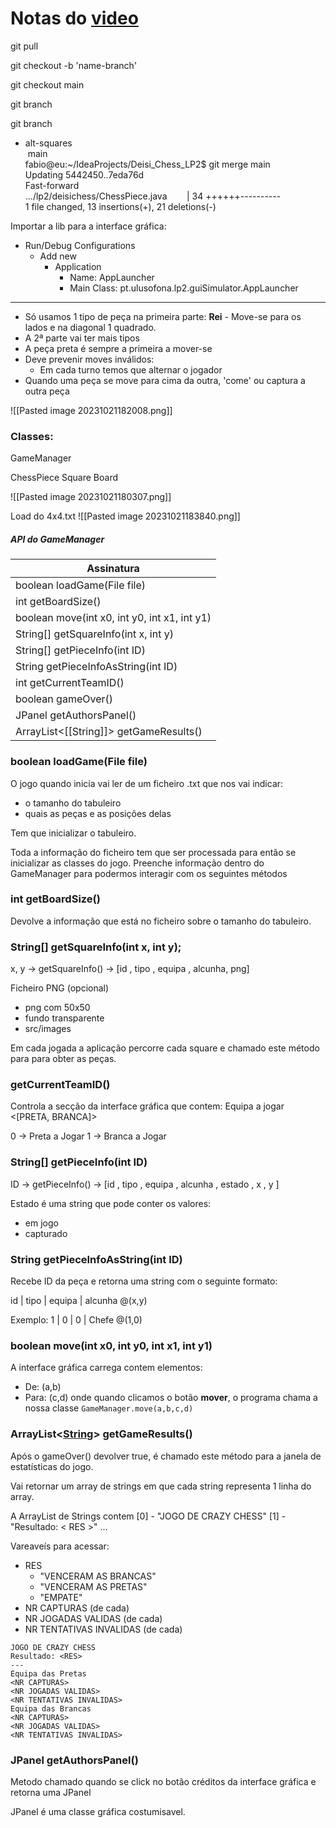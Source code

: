 # Notas do [video](https://www.youtube.com/watch?v=EMKTKl4lZXI)

git pull

git checkout -b 'name-branch'

git checkout main 

git branch

git branch  
* alt-squares  
 main  
fabio@eu:~/IdeaProjects/Deisi_Chess_LP2$ git merge main  
Updating 5442450..7eda76d  
Fast-forward  
.../lp2/deisichess/ChessPiece.java        | 34 ++++++----------  
1 file changed, 13 insertions(+), 21 deletions(-)


Importar a lib para a interface gráfica:
- Run/Debug Configurations 
	- Add new 
		- Application
			- Name: AppLauncher
			- Main Class: pt.ulusofona.lp2.guiSimulator.AppLauncher

------

- Só usamos 1 tipo de peça na primeira parte: **Rei** - Move-se para os lados e na diagonal 1 quadrado.
- A 2ª parte vai ter mais tipos 
- A peça preta é sempre a primeira a mover-se
- Deve prevenir moves inválidos:
	- Em cada turno temos que alternar o jogador
- Quando uma peça se move para cima da outra, 'come' ou captura a outra peça 

![[Pasted image 20231021182008.png]]

### Classes:

GameManager

ChessPiece
Square
Board



![[Pasted image 20231021180307.png]]

Load do 4x4.txt
![[Pasted image 20231021183840.png]]
##### API do GameManager

| Assinatura  | 
|-------------|
| boolean loadGame(File file) | 
| int getBoardSize() | 
| boolean move(int x0, int y0, int x1, int y1) |  
| String[] getSquareInfo(int x, int y) |
| String[] getPieceInfo(int ID) | 
| String getPieceInfoAsString(int ID) | 
| int getCurrentTeamID() | 
| boolean gameOver() | 
| JPanel getAuthorsPanel() |  
| ArrayList<[[String]]> getGameResults() | 

### boolean loadGame(File file)

O jogo quando inicia vai ler de um ficheiro .txt que nos vai indicar:
- o tamanho do tabuleiro 
- quais as peças e as posições delas 

Tem que inicializar o tabuleiro. 

Toda a informação do ficheiro tem que ser processada para então se inicializar as classes do jogo. Preenche informação dentro do GameManager para podermos interagir com os seguintes métodos 

### int getBoardSize()

Devolve a informação que está no ficheiro sobre o tamanho do tabuleiro.

### String[] getSquareInfo(int x, int y);

x, y -> getSquareInfo() -> [id , tipo , equipa , alcunha, png]

Ficheiro PNG (opcional)
- png com 50x50 
- fundo transparente
- src/images

Em cada jogada a aplicação percorre cada square e chamado este método para para obter as peças.
### getCurrentTeamID()

Controla a secção da interface gráfica que contem:
	Equipa a jogar <[PRETA, BRANCA]>

0 -> Preta a Jogar
1 -> Branca a Jogar

### String[] getPieceInfo(int ID)

ID -> getPieceInfo() -> [id , tipo , equipa , alcunha , estado , x , y ]

Estado é uma string que pode conter os valores:
- em jogo
- capturado

### String getPieceInfoAsString(int ID)

Recebe ID da peça e retorna uma string com o seguinte formato: 

id | tipo | equipa | alcunha @(x,y)

Exemplo: 1 | 0 | 0 | Chefe @(1,0)

### boolean move(int x0, int y0, int x1, int y1)

A interface gráfica carrega contem elementos:
- De: (a,b)
- Para: (c,d)
onde quando clicamos o botão **mover**, o programa chama a nossa classe ``GameManager.move(a,b,c,d)``



### ArrayList<[String](app://obsidian.md/String)> getGameResults()

Após o gameOver() devolver true, é chamado este método para a janela de estatísticas do jogo.

Vai retornar um array de strings em que cada string representa 1 linha do array.  

A ArrayList de Strings contem 
[0] - "JOGO DE CRAZY CHESS"
[1] - "Resultado: < RES >"
...

Vareaveís para acessar:
- RES
	- "VENCERAM AS BRANCAS"
	- "VENCERAM AS PRETAS"
	- "EMPATE"
- NR CAPTURAS (de cada)
- NR JOGADAS VALIDAS (de cada)
- NR TENTATIVAS INVALIDAS (de cada)

```
JOGO DE CRAZY CHESS
Resultado: <RES>
---
Equipa das Pretas
<NR CAPTURAS>
<NR JOGADAS VALIDAS>
<NR TENTATIVAS INVALIDAS>
Equipa das Brancas
<NR CAPTURAS>
<NR JOGADAS VALIDAS>
<NR TENTATIVAS INVALIDAS>
```


### JPanel getAuthorsPanel() 

Metodo chamado quando se click no botão créditos da interface gráfica e retorna uma JPanel 

JPanel é uma classe gráfica costumisavel.

